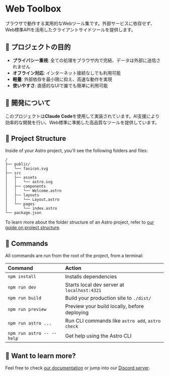 # Web Toolbox

ブラウザで動作する実用的なWebツール集です。外部サービスに依存せず、Web標準APIを活用したクライアントサイドツールを提供します。

## 🎯 プロジェクトの目的

- **プライバシー重視**: 全ての処理をブラウザ内で完結、データは外部に送信されません
- **オフライン対応**: インターネット接続なしでも利用可能
- **軽量**: 外部依存を最小限に抑え、高速な動作を実現
- **使いやすさ**: 直感的なUIで誰でも簡単に利用可能

## 🤖 開発について

このプロジェクトは**Claude Code**を使用して実装されています。AI支援により効率的な開発を行い、Web標準に準拠した高品質なツールを提供しています。

## 🚀 Project Structure

Inside of your Astro project, you'll see the following folders and files:

```text
/
├── public/
│   └── favicon.svg
├── src
│   ├── assets
│   │   └── astro.svg
│   ├── components
│   │   └── Welcome.astro
│   ├── layouts
│   │   └── Layout.astro
│   └── pages
│       └── index.astro
└── package.json
```

To learn more about the folder structure of an Astro project, refer to [our guide on project structure](https://docs.astro.build/en/basics/project-structure/).

## 🧞 Commands

All commands are run from the root of the project, from a terminal:

| Command                   | Action                                           |
| :------------------------ | :----------------------------------------------- |
| `npm install`             | Installs dependencies                            |
| `npm run dev`             | Starts local dev server at `localhost:4321`      |
| `npm run build`           | Build your production site to `./dist/`          |
| `npm run preview`         | Preview your build locally, before deploying     |
| `npm run astro ...`       | Run CLI commands like `astro add`, `astro check` |
| `npm run astro -- --help` | Get help using the Astro CLI                     |

## 👀 Want to learn more?

Feel free to check [our documentation](https://docs.astro.build) or jump into our [Discord server](https://astro.build/chat).
